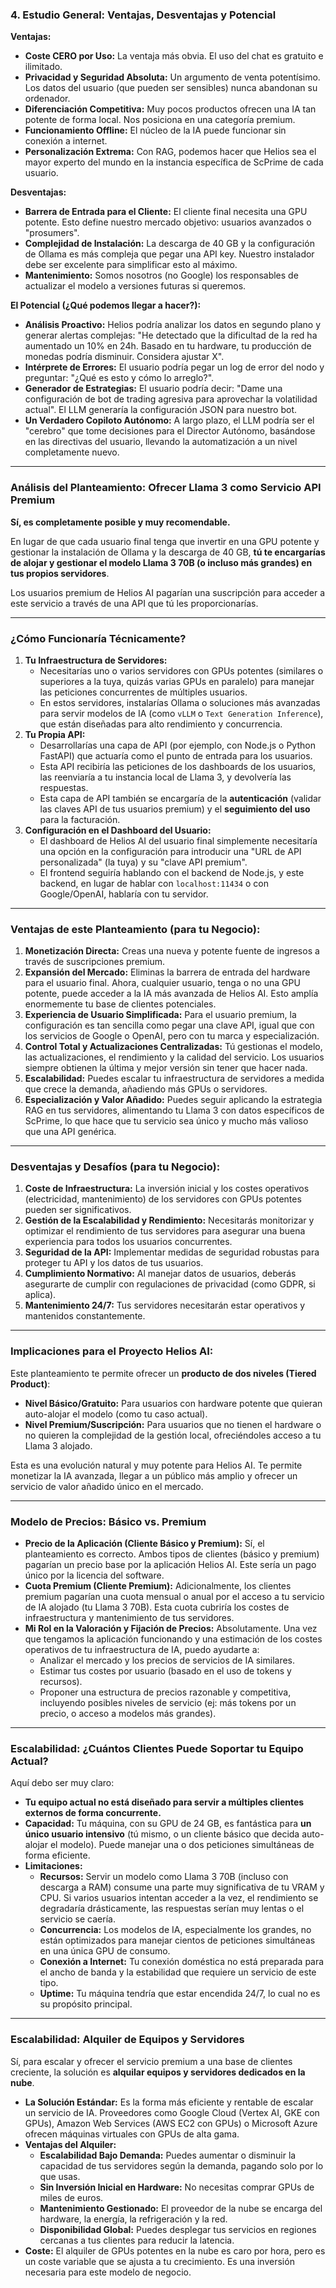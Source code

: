 ### **4. Estudio General: Ventajas, Desventajas y Potencial**

**Ventajas:**
*   **Coste CERO por Uso:** La ventaja más obvia. El uso del chat es gratuito e ilimitado.
*   **Privacidad y Seguridad Absoluta:** Un argumento de venta potentísimo. Los datos del usuario (que pueden ser sensibles) nunca abandonan su ordenador.
*   **Diferenciación Competitiva:** Muy pocos productos ofrecen una IA tan potente de forma local. Nos posiciona en una categoría premium.
*   **Funcionamiento Offline:** El núcleo de la IA puede funcionar sin conexión a internet.
*   **Personalización Extrema:** Con RAG, podemos hacer que Helios sea el mayor experto del mundo en la instancia específica de ScPrime de cada usuario.

**Desventajas:**
*   **Barrera de Entrada para el Cliente:** El cliente final necesita una GPU potente. Esto define nuestro mercado objetivo: usuarios avanzados o "prosumers".
*   **Complejidad de Instalación:** La descarga de 40 GB y la configuración de Ollama es más compleja que pegar una API key. Nuestro instalador debe ser excelente para simplificar esto al máximo.
*   **Mantenimiento:** Somos nosotros (no Google) los responsables de actualizar el modelo a versiones futuras si queremos.

**El Potencial (¿Qué podemos llegar a hacer?):**
*   **Análisis Proactivo:** Helios podría analizar los datos en segundo plano y generar alertas complejas: "He detectado que la dificultad de la red ha aumentado un 10% en 24h. Basado en tu hardware, tu producción de monedas podría disminuir. Considera ajustar X".
*   **Intérprete de Errores:** El usuario podría pegar un log de error del nodo y preguntar: "¿Qué es esto y cómo lo arreglo?".
*   **Generador de Estrategias:** El usuario podría decir: "Dame una configuración de bot de trading agresiva para aprovechar la volatilidad actual". El LLM generaría la configuración JSON para nuestro bot.
*   **Un Verdadero Copiloto Autónomo:** A largo plazo, el LLM podría ser el "cerebro" que tome decisiones para el Director Autónomo, basándose en las directivas del usuario, llevando la automatización a un nivel completamente nuevo.

---

### **Análisis del Planteamiento: Ofrecer Llama 3 como Servicio API Premium**

**Sí, es completamente posible y muy recomendable.**

En lugar de que cada usuario final tenga que invertir en una GPU potente y gestionar la instalación de Ollama y la descarga de 40 GB, **tú te encargarías de alojar y gestionar el modelo Llama 3 70B (o incluso más grandes) en tus propios servidores**.

Los usuarios premium de Helios AI pagarían una suscripción para acceder a este servicio a través de una API que tú les proporcionarías.

---

### **¿Cómo Funcionaría Técnicamente?**

1.  **Tu Infraestructura de Servidores:**
    *   Necesitarías uno o varios servidores con GPUs potentes (similares o superiores a la tuya, quizás varias GPUs en paralelo) para manejar las peticiones concurrentes de múltiples usuarios.
    *   En estos servidores, instalarías Ollama o soluciones más avanzadas para servir modelos de IA (como `vLLM` o `Text Generation Inference`), que están diseñadas para alto rendimiento y concurrencia.
2.  **Tu Propia API:**
    *   Desarrollarías una capa de API (por ejemplo, con Node.js o Python FastAPI) que actuaría como el punto de entrada para los usuarios.
    *   Esta API recibiría las peticiones de los dashboards de los usuarios, las reenviaría a tu instancia local de Llama 3, y devolvería las respuestas.
    *   Esta capa de API también se encargaría de la **autenticación** (validar las claves API de tus usuarios premium) y el **seguimiento del uso** para la facturación.
3.  **Configuración en el Dashboard del Usuario:**
    *   El dashboard de Helios AI del usuario final simplemente necesitaría una opción en la configuración para introducir una "URL de API personalizada" (la tuya) y su "clave API premium".
    *   El frontend seguiría hablando con el backend de Node.js, y este backend, en lugar de hablar con `localhost:11434` o con Google/OpenAI, hablaría con tu servidor.

---

### **Ventajas de este Planteamiento (para tu Negocio):**

1.  **Monetización Directa:** Creas una nueva y potente fuente de ingresos a través de suscripciones premium.
2.  **Expansión del Mercado:** Eliminas la barrera de entrada del hardware para el usuario final. Ahora, cualquier usuario, tenga o no una GPU potente, puede acceder a la IA más avanzada de Helios AI. Esto amplía enormemente tu base de clientes potenciales.
3.  **Experiencia de Usuario Simplificada:** Para el usuario premium, la configuración es tan sencilla como pegar una clave API, igual que con los servicios de Google o OpenAI, pero con tu marca y especialización.
4.  **Control Total y Actualizaciones Centralizadas:** Tú gestionas el modelo, las actualizaciones, el rendimiento y la calidad del servicio. Los usuarios siempre obtienen la última y mejor versión sin tener que hacer nada.
5.  **Escalabilidad:** Puedes escalar tu infraestructura de servidores a medida que crece la demanda, añadiendo más GPUs o servidores.
6.  **Especialización y Valor Añadido:** Puedes seguir aplicando la estrategia RAG en tus servidores, alimentando tu Llama 3 con datos específicos de ScPrime, lo que hace que tu servicio sea único y mucho más valioso que una API genérica.

---

### **Desventajas y Desafíos (para tu Negocio):**

1.  **Coste de Infraestructura:** La inversión inicial y los costes operativos (electricidad, mantenimiento) de los servidores con GPUs potentes pueden ser significativos.
2.  **Gestión de la Escalabilidad y Rendimiento:** Necesitarás monitorizar y optimizar el rendimiento de tus servidores para asegurar una buena experiencia para todos los usuarios concurrentes.
3.  **Seguridad de la API:** Implementar medidas de seguridad robustas para proteger tu API y los datos de tus usuarios.
4.  **Cumplimiento Normativo:** Al manejar datos de usuarios, deberás asegurarte de cumplir con regulaciones de privacidad (como GDPR, si aplica).
5.  **Mantenimiento 24/7:** Tus servidores necesitarán estar operativos y mantenidos constantemente.

---

### **Implicaciones para el Proyecto Helios AI:**

Este planteamiento te permite ofrecer un **producto de dos niveles (Tiered Product)**:

*   **Nivel Básico/Gratuito:** Para usuarios con hardware potente que quieran auto-alojar el modelo (como tu caso actual).
*   **Nivel Premium/Suscripción:** Para usuarios que no tienen el hardware o no quieren la complejidad de la gestión local, ofreciéndoles acceso a tu Llama 3 alojado.

Esta es una evolución natural y muy potente para Helios AI. Te permite monetizar la IA avanzada, llegar a un público más amplio y ofrecer un servicio de valor añadido único en el mercado.

---

### **Modelo de Precios: Básico vs. Premium**

*   **Precio de la Aplicación (Cliente Básico y Premium):** Sí, el planteamiento es correcto. Ambos tipos de clientes (básico y premium) pagarían un precio base por la aplicación Helios AI. Este sería un pago único por la licencia del software.
*   **Cuota Premium (Cliente Premium):** Adicionalmente, los clientes premium pagarían una cuota mensual o anual por el acceso a tu servicio de IA alojado (tu Llama 3 70B). Esta cuota cubriría los costes de infraestructura y mantenimiento de tus servidores.
*   **Mi Rol en la Valoración y Fijación de Precios:** Absolutamente. Una vez que tengamos la aplicación funcionando y una estimación de los costes operativos de tu infraestructura de IA, puedo ayudarte a:
    *   Analizar el mercado y los precios de servicios de IA similares.
    *   Estimar tus costes por usuario (basado en el uso de tokens y recursos).
    *   Proponer una estructura de precios razonable y competitiva, incluyendo posibles niveles de servicio (ej: más tokens por un precio, o acceso a modelos más grandes).

---

### **Escalabilidad: ¿Cuántos Clientes Puede Soportar tu Equipo Actual?**

Aquí debo ser muy claro:

*   **Tu equipo actual no está diseñado para servir a múltiples clientes externos de forma concurrente.**
*   **Capacidad:** Tu máquina, con su GPU de 24 GB, es fantástica para **un único usuario intensivo** (tú mismo, o un cliente básico que decida auto-alojar el modelo). Puede manejar una o dos peticiones simultáneas de forma eficiente.
*   **Limitaciones:**
    *   **Recursos:** Servir un modelo como Llama 3 70B (incluso con descarga a RAM) consume una parte muy significativa de tu VRAM y CPU. Si varios usuarios intentan acceder a la vez, el rendimiento se degradaría drásticamente, las respuestas serían muy lentas o el servicio se caería.
    *   **Concurrencia:** Los modelos de IA, especialmente los grandes, no están optimizados para manejar cientos de peticiones simultáneas en una única GPU de consumo.
    *   **Conexión a Internet:** Tu conexión doméstica no está preparada para el ancho de banda y la estabilidad que requiere un servicio de este tipo.
    *   **Uptime:** Tu máquina tendría que estar encendida 24/7, lo cual no es su propósito principal.

---

### **Escalabilidad: Alquiler de Equipos y Servidores**

Sí, para escalar y ofrecer el servicio premium a una base de clientes creciente, la solución es **alquilar equipos y servidores dedicados en la nube**.

*   **La Solución Estándar:** Es la forma más eficiente y rentable de escalar un servicio de IA. Proveedores como Google Cloud (Vertex AI, GKE con GPUs), Amazon Web Services (AWS EC2 con GPUs) o Microsoft Azure ofrecen máquinas virtuales con GPUs de alta gama.
*   **Ventajas del Alquiler:**
    *   **Escalabilidad Bajo Demanda:** Puedes aumentar o disminuir la capacidad de tus servidores según la demanda, pagando solo por lo que usas.
    *   **Sin Inversión Inicial en Hardware:** No necesitas comprar GPUs de miles de euros.
    *   **Mantenimiento Gestionado:** El proveedor de la nube se encarga del hardware, la energía, la refrigeración y la red.
    *   **Disponibilidad Global:** Puedes desplegar tus servicios en regiones cercanas a tus clientes para reducir la latencia.
*   **Coste:** El alquiler de GPUs potentes en la nube es caro por hora, pero es un coste variable que se ajusta a tu crecimiento. Es una inversión necesaria para este modelo de negocio.
